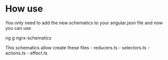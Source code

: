 # How use
You only need to add the new schematics to your angular.json file and now you can use 

ng g ngrx-schematics

This schematics allow create these files
    - reducers.ts
    - selectors.ts
    - actions.ts
    - effect.ts

